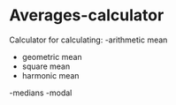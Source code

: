# Averages-calculator
Calculator for calculating:
-arithmetic mean
- geometric mean
- square mean
- harmonic mean

-medians
-modal

